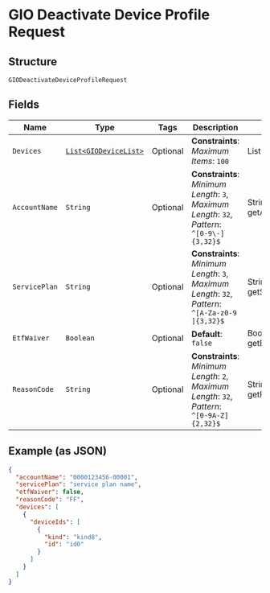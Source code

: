 
# GIO Deactivate Device Profile Request

## Structure

`GIODeactivateDeviceProfileRequest`

## Fields

| Name | Type | Tags | Description | Getter | Setter |
|  --- | --- | --- | --- | --- | --- |
| `Devices` | [`List<GIODeviceList>`](../../doc/models/gio-device-list.md) | Optional | **Constraints**: *Maximum Items*: `100` | List<GIODeviceList> getDevices() | setDevices(List<GIODeviceList> devices) |
| `AccountName` | `String` | Optional | **Constraints**: *Minimum Length*: `3`, *Maximum Length*: `32`, *Pattern*: `^[0-9\-]{3,32}$` | String getAccountName() | setAccountName(String accountName) |
| `ServicePlan` | `String` | Optional | **Constraints**: *Minimum Length*: `3`, *Maximum Length*: `32`, *Pattern*: `^[A-Za-z0-9 ]{3,32}$` | String getServicePlan() | setServicePlan(String servicePlan) |
| `EtfWaiver` | `Boolean` | Optional | **Default**: `false` | Boolean getEtfWaiver() | setEtfWaiver(Boolean etfWaiver) |
| `ReasonCode` | `String` | Optional | **Constraints**: *Minimum Length*: `2`, *Maximum Length*: `32`, *Pattern*: `^[0-9A-Z]{2,32}$` | String getReasonCode() | setReasonCode(String reasonCode) |

## Example (as JSON)

```json
{
  "accountName": "0000123456-00001",
  "servicePlan": "service plan name",
  "etfWaiver": false,
  "reasonCode": "FF",
  "devices": [
    {
      "deviceIds": [
        {
          "kind": "kind8",
          "id": "id0"
        }
      ]
    }
  ]
}
```

